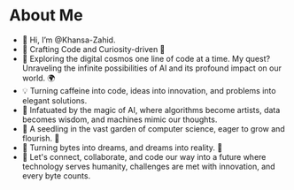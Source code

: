 # About Me
- 👋 Hi, I’m @Khansa-Zahid.  
- 🚀 Crafting Code and Curiosity-driven 🤖
- 🌌 Exploring the digital cosmos one line of code at a time. My quest? Unraveling the infinite possibilities of AI and its profound 
   impact on our world. 🌍
- 💡 Turning caffeine into code, ideas into innovation, and problems into elegant solutions. 
- 👀 Infatuated by the magic of AI, where algorithms become artists, data becomes wisdom, and machines mimic our thoughts.
- 🌱 A seedling in the vast garden of computer science, eager to grow and flourish. 🌱
- 🌈 Turning bytes into dreams, and dreams into reality. 🌟
- 💬 Let's connect, collaborate, and code our way into a future where technology serves humanity, challenges are met with innovation, and every byte counts. 


<!---
Khansa-Zahid/Khansa-Zahid is a ✨ special ✨ repository because its `README.md` (this file) appears on your GitHub profile.
You can click the Preview link to take a look at your changes.
--->
